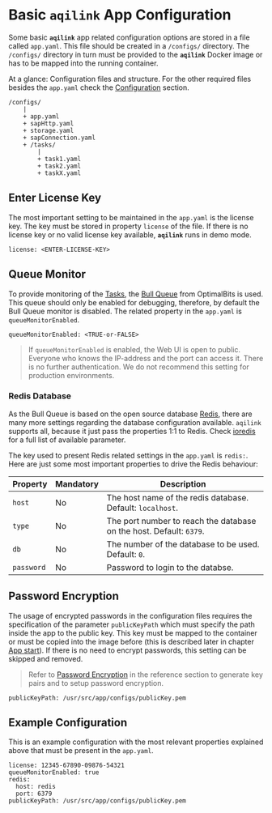 # Basic `aqilink` App Configuration
Some basic **`aqilink`** app related configuration options are stored in a file called `app.yaml`. This file should be created in a `/configs/` directory. The `/configs/` directory in turn must be provided to the **`aqilink`** Docker image or has to be mapped into the running container. 

At a glance: Configuration files and structure. For the other required files besides the `app.yaml` check the [Configuration](../configuration/) section.
```
/configs/
    |
    + app.yaml
    + sapHttp.yaml
    + storage.yaml
    + sapConnection.yaml        
    + /tasks/
        |
        + task1.yaml
        + task2.yaml
        + taskX.yaml
```


## Enter License Key
The most important setting to be maintained in the `app.yaml` is the license key. The key must be stored in property `license` of the file. If there is no license key or no valid license key available, **`aqilink`** runs in demo mode.

```
license: <ENTER-LICENSE-KEY>
```

## Queue Monitor
To provide monitoring of the [Tasks](../configuration/aqishare/tasks.md), the [Bull Queue](https://optimalbits.github.io/bull/) from OptimalBits is used. This queue should only be enabled for debugging, therefore, by default the Bull Queue monitor is disabled. The related property in the `app.yaml` is `queueMonitorEnabled`.

```
queueMonitorEnabled: <TRUE-or-FALSE>
```

> If `queueMonitorEnabled` is enabled, the Web UI is open to public. Everyone who knows the IP-address and the port can access it. There is no further authentication. We do not recommend this setting for production environments.

### Redis Database
As the Bull Queue is based on the open source database [Redis](https://redis.io), there are many more settings regarding the database configuration available. `aqilink` supports all, because it just pass the properties 1:1 to Redis. Check [ioredis](https://github.com/luin/ioredis/blob/v4/API.md) for a full list of available parameter.

The key used to present Redis related settings in the `app.yaml` is `redis:`.
Here are just some most important properties to drive the Redis behaviour:

| Property      | Mandatory | Description |
| ----------- | ----------- |----------- |
| ``host`` | No | The host name of the redis database. Default: `localhost`. | 
| ``type`` | No | The port number to reach the database on the host. Default: `6379`.   |  
| ``db`` | No | The number of the database to be used. Default: `0`.   |  
| ``password`` | No | Password to login to the databse.   |  

## Password Encryption
The usage of encrypted passwords in the configuration files requires the specification of the parameter `publicKeyPath` which must specify the path inside the app to the public key. This key must be mapped to the container or must be copied into the image before (this is described later in chapter [App start](/installation/app-start.md)). If there is no need to encrypt passwords, this setting can be skipped and removed.

> Refer to [Password Encryption](/reference/password-encryption.md) in the reference section to generate key pairs and to setup password encryption.

```
publicKeyPath: /usr/src/app/configs/publicKey.pem
```

## Example Configuration
This is an example configuration with the most relevant properties explained above that must be present in the `app.yaml`.

```
license: 12345-67890-09876-54321
queueMonitorEnabled: true
redis:
  host: redis
  port: 6379
publicKeyPath: /usr/src/app/configs/publicKey.pem
```